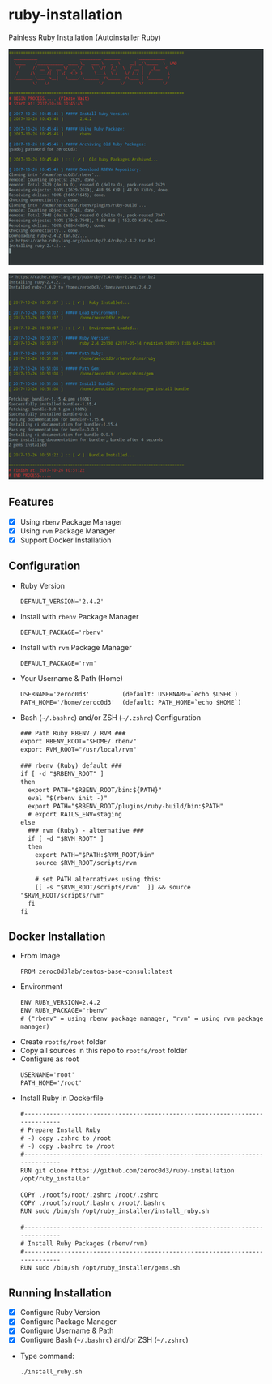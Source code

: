 # ruby-installation
Painless Ruby Installation (Autoinstaller Ruby)

![alt text](https://github.com/zeroc0d3/ruby-installation/blob/master/snapshot/install_ruby1.png)

![alt text](https://github.com/zeroc0d3/ruby-installation/blob/master/snapshot/install_ruby2.png)

## Features
- [X] Using `rbenv` Package Manager
- [X] Using `rvm` Package Manager
- [X] Support Docker Installation

## Configuration
* Ruby Version
  ```
  DEFAULT_VERSION='2.4.2'
  ```
* Install with `rbenv` Package Manager
  ```
  DEFAULT_PACKAGE='rbenv'
  ```
* Install with `rvm` Package Manager
  ```
  DEFAULT_PACKAGE='rvm'
  ```
* Your Username & Path (Home)
  ```
  USERNAME='zeroc0d3'         (default: USERNAME=`echo $USER`)
  PATH_HOME='/home/zeroc0d3'  (default: PATH_HOME=`echo $HOME`)
  ```    
* Bash (`~/.bashrc`) and/or ZSH (`~/.zshrc`) Configuration
  ```
  ### Path Ruby RBENV / RVM ###
  export RBENV_ROOT="$HOME/.rbenv"
  export RVM_ROOT="/usr/local/rvm"

  ### rbenv (Ruby) default ###
  if [ -d "$RBENV_ROOT" ] 
  then
    export PATH="$RBENV_ROOT/bin:${PATH}"
    eval "$(rbenv init -)"
    export PATH="$RBENV_ROOT/plugins/ruby-build/bin:$PATH"
    # export RAILS_ENV=staging
  else
    ### rvm (Ruby) - alternative ###
    if [ -d "$RVM_ROOT" ] 
    then
      export PATH="$PATH:$RVM_ROOT/bin"
      source $RVM_ROOT/scripts/rvm

      # set PATH alternatives using this:
      [[ -s "$RVM_ROOT/scripts/rvm"  ]] && source "$RVM_ROOT/scripts/rvm"
    fi 
  fi
  ```

## Docker Installation
* From Image
  ```
  FROM zeroc0d3lab/centos-base-consul:latest
  ```
* Environment
  ```
  ENV RUBY_VERSION=2.4.2
  ENV RUBY_PACKAGE="rbenv"
  # ("rbenv" = using rbenv package manager, "rvm" = using rvm package manager)
  ```
* Create `rootfs/root` folder
* Copy all sources in this repo to `rootfs/root` folder
* Configure as root 
  ```
  USERNAME='root'
  PATH_HOME='/root'
  ```    
* Install Ruby in Dockerfile
  ```
  #-----------------------------------------------------------------------------
  # Prepare Install Ruby
  # -) copy .zshrc to /root
  # -) copy .bashrc to /root
  #-----------------------------------------------------------------------------
  RUN git clone https://github.com/zeroc0d3/ruby-installation /opt/ruby_installer 

  COPY ./rootfs/root/.zshrc /root/.zshrc
  COPY ./rootfs/root/.bashrc /root/.bashrc
  RUN sudo /bin/sh /opt/ruby_installer/install_ruby.sh

  #-----------------------------------------------------------------------------
  # Install Ruby Packages (rbenv/rvm)
  #-----------------------------------------------------------------------------
  RUN sudo /bin/sh /opt/ruby_installer/gems.sh
  ```
  
## Running Installation
* [X] Configure Ruby Version
* [X] Configure Package Manager
* [X] Configure Username & Path
* [X] Configure Bash (`~/.bashrc`) and/or ZSH (`~/.zshrc`)
* Type command:
  ```
  ./install_ruby.sh
  ```
